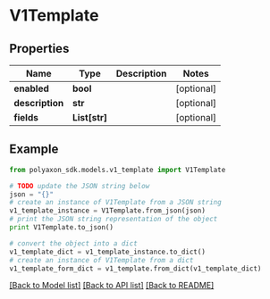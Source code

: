 # V1Template


## Properties
Name | Type | Description | Notes
------------ | ------------- | ------------- | -------------
**enabled** | **bool** |  | [optional] 
**description** | **str** |  | [optional] 
**fields** | **List[str]** |  | [optional] 

## Example

```python
from polyaxon_sdk.models.v1_template import V1Template

# TODO update the JSON string below
json = "{}"
# create an instance of V1Template from a JSON string
v1_template_instance = V1Template.from_json(json)
# print the JSON string representation of the object
print V1Template.to_json()

# convert the object into a dict
v1_template_dict = v1_template_instance.to_dict()
# create an instance of V1Template from a dict
v1_template_form_dict = v1_template.from_dict(v1_template_dict)
```
[[Back to Model list]](../README.md#documentation-for-models) [[Back to API list]](../README.md#documentation-for-api-endpoints) [[Back to README]](../README.md)


